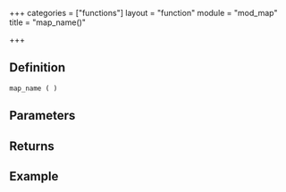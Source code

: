 +++
categories = ["functions"]
layout = "function"
module = "mod_map"
title = "map_name()"

+++

## Definition

    map_name ( )

## Parameters

## Returns

## Example
